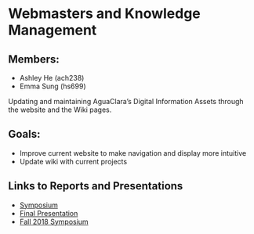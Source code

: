 # Webmasters and Knowledge Management





## Members:
* Ashley He (ach238)
* Emma Sung (hs699)

Updating and maintaining AguaClara’s Digital Information Assets through the website and the Wiki pages.

## Goals:
* Improve current website to make navigation and display more intuitive 
* Update wiki with current projects

## Links to Reports and Presentations

* [Symposium](https://docs.google.com/presentation/d/1XcfU-ojlk6Ux8TlH7IRIq2zPp3bRSiTDTEqlbrj90gE/edit?usp=sharing)
* [Final Presentation](https://docs.google.com/presentation/d/1PMgveyUerw5P5xhMkh8zHkY_k4beIIsZqXyJTVFob90/edit?usp=sharing)
* [Fall 2018 Symposium](https://docs.google.com/presentation/d/1XcfU-ojlk6Ux8TlH7IRIq2zPp3bRSiTDTEqlbrj90gE/edit?usp=sharing)

